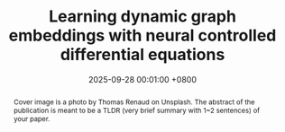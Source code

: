 ---
title:          "Learning dynamic graph embeddings with neural controlled differential equations"
date:           2025-09-28 00:01:00 +0800
selected:       true
pub:            "IEEE Transactions on Pattern Analysis and Machine Intelligence (TPAMI)"
pub_date:       "2025"
abstract: >-
  Cover image is a photo by Thomas Renaud on Unsplash. The abstract of the publication is meant to be a TLDR (very brief summary with 1~2 sentences) of your paper.
cover:          /assets/images/covers/2025_GN-CDE.png
#cover:          /assets/images/videos/Heat_dynamic-all.gif

authors:
  - Tiexin Qin
  - Benjamin Walker
  - Terry Lyons
  - Hong Yan
  - Haoliang Li
links:
  Paper: https://arxiv.org/pdf/2302.11354
---